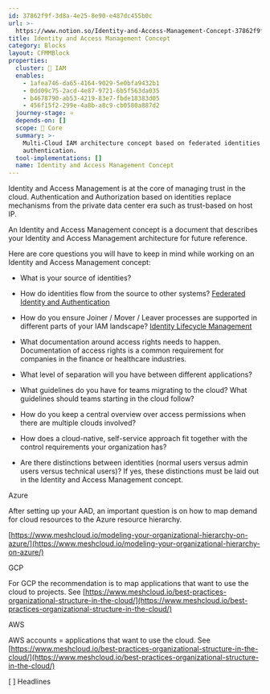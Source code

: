 ```yaml
---
id: 37862f9f-3d8a-4e25-8e90-e487dc455b0c
url: >-
  https://www.notion.so/Identity-and-Access-Management-Concept-37862f9f3d8a4e258e90e487dc455b0c
title: Identity and Access Management Concept
category: Blocks
layout: CFMMBlock
properties:
  cluster: 🔐 IAM
  enables:
    - 1afea746-da65-4164-9029-5e0bfa9432b1
    - 0dd09c75-2acd-4e87-9721-6b5f563da035
    - b4678790-ab53-4219-83e7-fbde18383d05
    - 456f15f2-299e-4a8b-a8c9-cb0580a887d2
  journey-stage: ⭐️
  depends-on: []
  scope: 🏢 Core
  summary: >-
    Multi-Cloud IAM architecture concept based on federated identities and
    authentication.
  tool-implementations: []
  name: Identity and Access Management Concept
---
```


Identity and Access Management is at the core of managing trust in the cloud. Authentication and Authorization based on identities replace mechanisms from the private data center era such as trust-based on host IP.

An Identity and Access Management concept is a document that describes your Identity and Access Management architecture for future reference.

Here are core questions you will have to keep in mind while working on an Identity and Access Management concept:

- What is your source of identities?

- How do identities flow from the source to other systems? [Federated Identity and Authentication](/explore/blocks/federated-identity-and-authentication.md) 

- How do you ensure Joiner / Mover / Leaver processes are supported in different parts of your IAM landscape? [Identity Lifecycle Management](/explore/blocks/identity-lifecycle-management.md)

- What documentation around access rights needs to happen. Documentation of access rights is a common requirement for companies in the finance or healthcare industries.

- What level of separation will you have between different applications?

- What guidelines do you have for teams migrating to the cloud? What guidelines should teams starting in the cloud follow?

- How do you keep a central overview over access permissions when there are multiple clouds involved?

- How does a cloud-native, self-service approach fit together with the control requirements your organization has?

- Are there distinctions between identities (normal users versus admin users versus technical users)? If yes, these distinctions must be laid out in the Identity and Access Management concept.



Azure

After setting up your AAD, an important question is on how to map demand for cloud resources to the Azure resource hierarchy.

[https://www.meshcloud.io/modeling-your-organizational-hierarchy-on-azure/](https://www.meshcloud.io/modeling-your-organizational-hierarchy-on-azure/)



GCP

For GCP the recommendation is to map applications that want to use the cloud to projects. See [https://www.meshcloud.io/best-practices-organizational-structure-in-the-cloud/](https://www.meshcloud.io/best-practices-organizational-structure-in-the-cloud/)



AWS

AWS accounts = applications that want to use the cloud. See [https://www.meshcloud.io/best-practices-organizational-structure-in-the-cloud/](https://www.meshcloud.io/best-practices-organizational-structure-in-the-cloud/)



[ ] Headlines